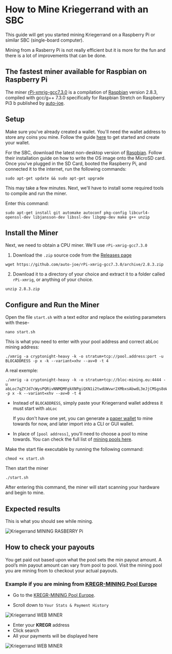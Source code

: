 # **How to Mine Kriegerrand with an SBC**

This guide will get you started mining Kriegerrand on a Raspberry Pi or similar SBC (single-board computer).

Mining from a Rasberry Pi is not really efficient but it is more for the fun and there is a lot of improvements that can be done.

## **The fastest miner available for Raspbian on Raspberry Pi**

The miner [rPi-xmrig-gcc7.3.0](https://github.com/auto-joe/rPi-xmrig-gcc7.3.0) is a compilation of [Raspbian](../mining/XMRIG-index.md) version 2.8.3, compiled with gcc/g++ 7.3.0 specifically for Raspbian Stretch on Raspberry Pi3 b published by [auto-joe](https://github.com/auto-joe).

## **Setup**

Make sure you've already created a wallet. You'll need the wallet address to store any coins you mine. Follow the guide [here](../wallets/Making-a-Wallet.md) to get started and create your wallet.

For the SBC, download the latest non-desktop version of [Raspbian](https://www.raspberrypi.org/downloads). Follow their installation guide on how to write the OS image onto the MicroSD card. Once you've plugged in the SD Card, booted the Raspberry Pi, and connected it to the internet, run the following commands:

```
sudo apt-get update && sudo apt-get upgrade
```

This may take a few minutes. Next, we'll have to install some required tools to compile and run the miner.

Enter this command:

```
sudo apt-get install git automake autoconf pkg-config libcurl4-openssl-dev libjansson-dev libssl-dev libgmp-dev make g++ unzip
```

## **Install the Miner**

Next, we need to obtain a CPU miner. We'll use `rPi-xmrig-gcc7.3.0`

1. Download the `.zip` source code from the [Releases page](https://github.com/auto-joe/rPi-xmrig-gcc7.3.0/releases/latest)

```
wget https://github.com/auto-joe/rPi-xmrig-gcc7.3.0/archive/2.8.3.zip
```

2. Download it to a directory of your choice and extract it to a folder called `rPi-xmrig`, or anything of your choice.

```
unzip 2.8.3.zip
```

## **Configure and Run the Miner**

Open the file `start.sh` with a text editor and replace the existing parameters with these-

```
nano start.sh
```

This is what you need to enter with your pool address and correct abLoc mining address:

```
./xmrig -a cryptonight-heavy -k -o stratum+tcp://pool.address:port -u BLOCADDRESS -p x -k --variant=xhv --av=0 -t 4
```

A real exemple:

```
./xmrig -a cryptonight-heavy -k -o stratum+tcp://bloc-mining.eu:4444 -u abLoc7qZYJd7cWysPQRivNNMQMFgkXNPgiQXN1i2twdUWvwr2XMbxsAbwdL3eJjCMSgs8oWyGx7pHCX8jWHrKi8Meap3gc5TujM -p x -k --variant=xhv --av=0 -t 4

```

* Instead of `BLOCADDRESS`, simply paste your Kriegerrand wallet address it must start with `abLoc`

  If you don't have one yet, you can generate a [paper wallet](../wallets/Making-a-paper-wallet.md) to mine towards for now, and later import into a CLI or GUI wallet.

* In place of `[pool address]`, you'll need to choose a pool to mine towards. You can check the full list of [mining pools here](../mining/Pools.md).


Make the start file executable by running the following command:
```
chmod +x start.sh
```

Then start the miner

```shell
./start.sh
```

After entering this command, the miner will start scanning your hardware and begin to mine.

## **Expected results**

This is what you should see while mining.

![Kriegerrand MINING RASBERRY Pi](images/rasberry/KREGR-mining-RaspberryPi.png)

## **How to check your payouts**

You get paid out based upon what the pool sets the min payout amount. A pool’s min payout amount can vary from pool to pool. Visit the mining pool you are mining from to checkout your actual payouts.

### Example if you are mining from [KREGR-MINING Pool Europe](https://bloc-mining.eu)

* Go to the [KREGR-MINING Pool Europe](https://bloc-mining.eu).

* Scroll down to `Your Stats & Payment History`

![Kriegerrand WEB MINER](images/webminer/CHECK.png)

* Enter your **KREGR** address
* Click search
* All your payments will be displayed here

![Kriegerrand WEB MINER](images/webminer/CHECK2.png)
